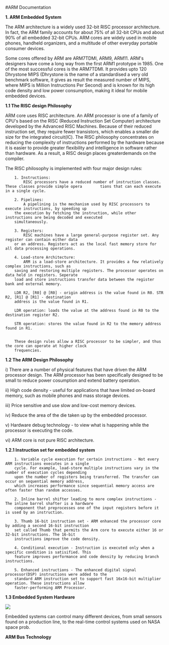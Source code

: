 #ARM Documentation

<b> 1. ARM Embedded System </b>

<p>The ARM architecture is a widely used 32-bit RISC processor architecture. In fact, the ARM family accounts for about 75% of all 32-bit CPUs and about 90% of all embedded 32-bit CPUs. ARM cores are widely used in mobile phones, handheld
organizers, and a multitude of other everyday portable consumer devices.</p>

<p> Some cores offered by ARM are ARM7TDMI, ARM9, ARM11. ARM's designers have come a long way from the first ARM1
prototype in 1985. One of the most successful cores is the ARM7TDMI. It provides upto 120 Dhrystone MIPS (Dhrystone is
the name of a standardised a very old benchmark software, it gives as result the measured number of MIPS, where MIPS is
Million Instructions Per Second) and is known for its high code density and low power consumption, making it ideal for
mobile embedded devices.</p>

<b> 1.1 The RISC design Philosophy </b>

<p>ARM core uses RISC architecture. An ARM processor is one of a family of CPU's based on the RISC (Reduced
Instruction Set Computer) architecture developed by the Advanced RISC Machines. Because of their reduced instruction
set, they require fewer transistors, which enables a smaller die size for the integrated circuit(IC). The RISC
philosophy concentrates on reducing the complexity of instructions performed by the hardware because it is easier to
provide greater flexibility and intelligence in software rather than hardware. As a result, a RISC design places greaterdemands on the compiler.</p>

The RISC philosophy is implemented with four major design rules:

		1. Instructions:
			RISC processors have a reduced number of instruction classes. These classes provide simple opera		tions that can each execute in a single cycle.

		2. Pipelines:		
			A pipelining is the mechanism used by RISC processors to execute instructions, by speeding up
		the execution by fetching the instruction, while other instructions are being decoded and executed
		simultaneously.

		3. Registers:
			RISC machines have a large general-purpose register set. Any register can contain either data
		or an address. Registers act as the local fast memory store for all data processing operations.

		4. Load-store Architecture:
			ARM is a load-store architecture. It provides a few relatively complex instructions, such as
		saving and restoring multiple registers. The processor operates on data held in registers. Seperate
		load and store instructions transfer data between the register bank and external memory. 

		LDR R2, [R0] @ [R0] - origin address is the value found in R0. STR R2, [R1] @ [R1] - destination
		address is the value found in R1.

		LDR operation: loads the value at the address found in R0 to the destination register R2.

		STR operation: stores the value found in R2 to the memory address found in R1.


		These design rules allow a RISC processor to be simpler, and thus the core can operate at higher clock
		frequencies.

<b> 1.2 The ARM Design Philosophy </b>

i) There are a number of physical features that have driven the ARM processor design. The ARM processor has been
specifically designed to be small to reduce power cosumption and extend battery operation.

ii) High code density - useful for applications that have limited on-board memory, such as mobile phones and mass
storage devices.

iii) Price sensitive and use slow and low-cost memory devices.

iv) Reduce the area of the die taken up by the embedded processor.

v) Hardware debug technology - to view what is happening while the processor is executing the code.

vi) ARM core is not pure RISC architecture.

<b> 1.2.1 Instruction set for embedded system </b>

		1. Variable cycle execution for certain instructions - Not every ARM instructions executes in a single
		cycle. For example, load-store multiple instructions vary in the number of execution cycles depending
		upon the number of registers being transferred. The transfer can occur on sequential memory address,
		which increases performance since sequential memory access are often faster than random accesses.

		2. Inline barrel shifter leading to more complex instructions - The inline barrel shafter is a hardware
		component that preprocesses one of the input registers before it is used by an instruction.

		3. Thumb 16-bit instruction set - ARM enhanced the processor core by adding a second 16-bit instruction
		set called Thumb that permits the Arm core to execute either 16 or 32-bit instructions. The 16-bit
		instructions improve the code density.

		4. Conditional execution - Instruction is executed only when a specific condition is satisified. This
		feature improves performance and code density by reducing branch instructions.

		5. Enhanced instructions - The enhanced digital signal processor(DSP) instructions were added to the
		standard ARM instruction set to support fast 16x16-bit multiplier operation. These instructions allow
		faster-performing ARM Processor.

<b> 1.3 Embedded System Hardware </b>	

<img src = "https://bnmbiw.files.wordpress.com/2013/01/embedded-hardware.png?w=640">
<p> Embedded systems can control many different devices, from small sensors found on a production line, to the
real-time control systems used on NASA space prob.

<b> ARM Bus Technology </b>
